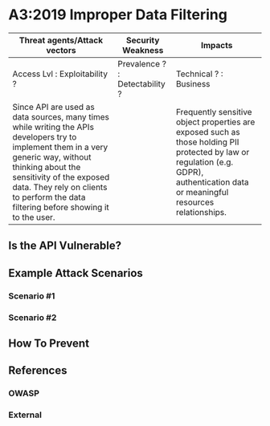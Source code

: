 A3:2019 Improper Data Filtering
===============================

| Threat agents/Attack vectors | Security Weakness | Impacts |
| -- | -- | -- |
| Access Lvl : Exploitability ? | Prevalence ? : Detectability ? | Technical ? : Business |
| Since API are used as data sources, many times while writing the APIs developers try to implement them in a very generic way, without thinking about the sensitivity of the exposed data. They rely on clients to perform the data filtering before showing it to the user. | | Frequently sensitive object properties are exposed such as those holding PII protected by law or regulation (e.g. GDPR), authentication data or meaningful resources relationships. |

## Is the API Vulnerable?

## Example Attack Scenarios

### Scenario #1

### Scenario #2

## How To Prevent

## References

### OWASP

### External
